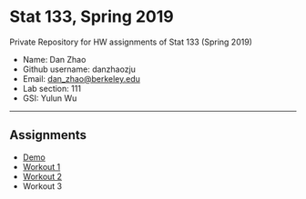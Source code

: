 # Stat 133, Spring 2019

Private Repository for HW assignments of Stat 133 (Spring 2019)

- Name: Dan Zhao
- Github username: danzhaozju
- Email: dan_zhao@berkeley.edu
- Lab section: 111
- GSI: Yulun Wu

-----

## Assignments

- [Demo](demo)
- [Workout 1](workout1)
- [Workout 2](workout2)
- Workout 3


